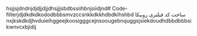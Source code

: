 hsjjsjdndnjdjdjjdjjdhsjjjsbdbssiihbnjsiidjnd# Code-filterjdjdkdkdkododbbbsmvzccsnkkdkkhdbdkihshbd
ساخت کد فیلتری روبیکا
nxjkskdkdjhvduieihggeejkoosigggcejnsoougebnquggsjsiekdoudhdbbdbbbsikwnvcxbjidij
